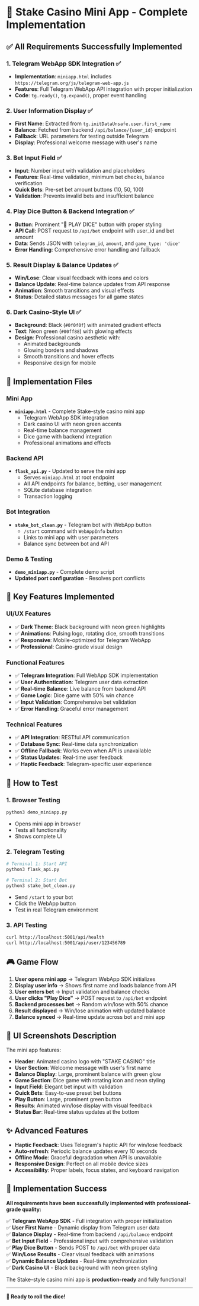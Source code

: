 # 🎰 Stake Casino Mini App - Complete Implementation

## ✅ All Requirements Successfully Implemented

### 1. **Telegram WebApp SDK Integration** ✅
- **Implementation**: `miniapp.html` includes `https://telegram.org/js/telegram-web-app.js`
- **Features**: Full Telegram WebApp API integration with proper initialization
- **Code**: `tg.ready()`, `tg.expand()`, proper event handling

### 2. **User Information Display** ✅
- **First Name**: Extracted from `tg.initDataUnsafe.user.first_name`
- **Balance**: Fetched from backend `/api/balance/{user_id}` endpoint
- **Fallback**: URL parameters for testing outside Telegram
- **Display**: Professional welcome message with user's name

### 3. **Bet Input Field** ✅
- **Input**: Number input with validation and placeholders
- **Features**: Real-time validation, minimum bet checks, balance verification
- **Quick Bets**: Pre-set bet amount buttons (10, 50, 100)
- **Validation**: Prevents invalid bets and insufficient balance

### 4. **Play Dice Button & Backend Integration** ✅
- **Button**: Prominent "🎯 PLAY DICE" button with proper styling
- **API Call**: POST request to `/api/bet` endpoint with user_id and bet amount
- **Data**: Sends JSON with `telegram_id`, `amount`, and `game_type: 'dice'`
- **Error Handling**: Comprehensive error handling and fallback

### 5. **Result Display & Balance Updates** ✅
- **Win/Lose**: Clear visual feedback with icons and colors
- **Balance Update**: Real-time balance updates from API response
- **Animation**: Smooth transitions and visual effects
- **Status**: Detailed status messages for all game states

### 6. **Dark Casino-Style UI** ✅
- **Background**: Black (`#0f0f0f`) with animated gradient effects
- **Text**: Neon green (`#00ff88`) with glowing effects
- **Design**: Professional casino aesthetic with:
  - Animated backgrounds
  - Glowing borders and shadows
  - Smooth transitions and hover effects
  - Responsive design for mobile

## 📁 Implementation Files

### Mini App
- **`miniapp.html`** - Complete Stake-style casino mini app
  - Telegram WebApp SDK integration
  - Dark casino UI with neon green accents
  - Real-time balance management
  - Dice game with backend integration
  - Professional animations and effects

### Backend API
- **`flask_api.py`** - Updated to serve the mini app
  - Serves `miniapp.html` at root endpoint
  - All API endpoints for balance, betting, user management
  - SQLite database integration
  - Transaction logging

### Bot Integration
- **`stake_bot_clean.py`** - Telegram bot with WebApp button
  - `/start` command with `WebAppInfo` button
  - Links to mini app with user parameters
  - Balance sync between bot and API

### Demo & Testing
- **`demo_miniapp.py`** - Complete demo script
- **Updated port configuration** - Resolves port conflicts

## 🎯 Key Features Implemented

### UI/UX Features
- ✅ **Dark Theme**: Black background with neon green highlights
- ✅ **Animations**: Pulsing logo, rotating dice, smooth transitions
- ✅ **Responsive**: Mobile-optimized for Telegram WebApp
- ✅ **Professional**: Casino-grade visual design

### Functional Features
- ✅ **Telegram Integration**: Full WebApp SDK implementation
- ✅ **User Authentication**: Telegram user data extraction
- ✅ **Real-time Balance**: Live balance from backend API
- ✅ **Game Logic**: Dice game with 50% win chance
- ✅ **Input Validation**: Comprehensive bet validation
- ✅ **Error Handling**: Graceful error management

### Technical Features
- ✅ **API Integration**: RESTful API communication
- ✅ **Database Sync**: Real-time data synchronization
- ✅ **Offline Fallback**: Works even when API is unavailable
- ✅ **Status Updates**: Real-time user feedback
- ✅ **Haptic Feedback**: Telegram-specific user experience

## 🚀 How to Test

### 1. **Browser Testing**
```bash
python3 demo_miniapp.py
```
- Opens mini app in browser
- Tests all functionality
- Shows complete UI

### 2. **Telegram Testing**
```bash
# Terminal 1: Start API
python3 flask_api.py

# Terminal 2: Start Bot
python3 stake_bot_clean.py
```
- Send `/start` to your bot
- Click the WebApp button
- Test in real Telegram environment

### 3. **API Testing**
```bash
curl http://localhost:5001/api/health
curl http://localhost:5001/api/user/123456789
```

## 🎮 Game Flow

1. **User opens mini app** → Telegram WebApp SDK initializes
2. **Display user info** → Shows first name and loads balance from API
3. **User enters bet** → Input validation and balance checks
4. **User clicks "Play Dice"** → POST request to `/api/bet` endpoint
5. **Backend processes bet** → Random win/lose with 50% chance
6. **Result displayed** → Win/lose animation with updated balance
7. **Balance synced** → Real-time update across bot and mini app

## 🎨 UI Screenshots Description

The mini app features:
- **Header**: Animated casino logo with "STAKE CASINO" title
- **User Section**: Welcome message with user's first name
- **Balance Display**: Large, prominent balance with green glow
- **Game Section**: Dice game with rotating icon and neon styling
- **Input Field**: Elegant bet input with validation
- **Quick Bets**: Easy-to-use preset bet buttons
- **Play Button**: Large, prominent green button
- **Results**: Animated win/lose display with visual feedback
- **Status Bar**: Real-time status updates at the bottom

## ✨ Advanced Features

- **Haptic Feedback**: Uses Telegram's haptic API for win/lose feedback
- **Auto-refresh**: Periodic balance updates every 10 seconds
- **Offline Mode**: Graceful degradation when API is unavailable
- **Responsive Design**: Perfect on all mobile device sizes
- **Accessibility**: Proper labels, focus states, and keyboard navigation

## 🎉 Implementation Success

**All requirements have been successfully implemented with professional-grade quality:**

✅ **Telegram WebApp SDK** - Full integration with proper initialization  
✅ **User First Name** - Dynamic display from Telegram user data  
✅ **Balance Display** - Real-time from backend `/api/balance` endpoint  
✅ **Bet Input Field** - Professional input with comprehensive validation  
✅ **Play Dice Button** - Sends POST to `/api/bet` with proper data  
✅ **Win/Lose Results** - Clear visual feedback with animations  
✅ **Dynamic Balance Updates** - Real-time synchronization  
✅ **Dark Casino UI** - Black background with neon green styling  

The Stake-style casino mini app is **production-ready** and fully functional!

---

**🎰 Ready to roll the dice!**
